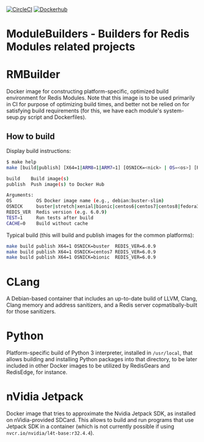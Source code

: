 [![CircleCI](https://circleci.com/gh/RedisLabsModules/ModuleBuilders/tree/master.svg?style=svg)](https://circleci.com/gh/RedisLabsModules/ModuleBuilders/tree/master)
[![Dockerhub](https://img.shields.io/badge/dockerhub-rmbuilder-blue)](https://hub.docker.com/r/redisfab/rmbuilder/tags) 

# ModuleBuilders - Builders for Redis Modules related projects

# RMBuilder

Docker image for constructing platform-specific, optimized build environment for Redis Modules.
Note that this image is to be used primarily in CI for purpose of optimizing build times, and better not be relied on for satisfying build requirements (for this, we have each module's system-seup.py script and Dockerfiles).

## How to build

Display build instructions:
```sh
$ make help
make [build|publish] [X64=1|ARM8=1|ARM7=1] [OSNICK=<nick> | OS=<os>] [REDIS_VERSION=<ver>] [ARGS...]

build    Build image(s)
publish  Push image(s) to Docker Hub

Arguments:
OS         OS Docker image name (e.g., debian:buster-slim)
OSNICK     buster|stretch|xenial|bionic|centos6|centos7|centos8|fedora30
REDIS_VER  Redis version (e.g. 6.0.9)
TEST=1     Run tests after build
CACHE=0    Build without cache
```

Typical build (this will build and publish images for the common platforms):
```sh
make build publish X64=1 OSNICK=buster  REDIS_VER=6.0.9
make build publish X64=1 OSNICK=centos7 REDIS_VER=6.0.9
make build publish X64=1 OSNICK=bionic  REDIS_VER=6.0.9
```

# CLang

A Debian-based container that includes an up-to-date build of LLVM, Clang, Clang memory and address sanitizers, and a Redis server copmatibally-built for those sanitizers.

# Python

Platform-specific build of Python 3 interpreter, installed in `/usr/local`, that allows building and installing Python packages into that directory, to be later included in other Docker images to be utilized by RedisGears and RedisEdge, for instance.

# nVidia Jetpack

Docker image that tries to approximate the Nvidia Jetpack SDK, as installed on nVidia-provided SDCard. This allows to build and run programs that use Jetpack SDK in a container (which is not currently possible if using ` nvcr.io/nvidia/l4t-base:r32.4.4 `).
